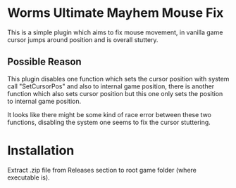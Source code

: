 # Worms Ultimate Mayhem Mouse Fix
This is a simple plugin which aims to fix mouse movement, in vanilla
game cursor jumps around position and is overall stuttery.


## Possible Reason

This plugin disables one function which sets the cursor position with
system call "SetCursorPos" and also to internal game position, there is another function which also sets
cursor position but this one only sets the position to internal game position.

It looks like there might be some kind of race error between these two functions, disabling
the system one seems to fix the cursor stuttering.

# Installation
Extract .zip file from Releases section to root game folder (where executable is).